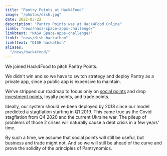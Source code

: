 ```yaml
---
title: "Pantry Points at Hack4Food"
image: "/photos/dish.jpg"
date: 2022-03-22
description: "Pantry Points was at Hack4Food Online"
linkb: "news/nasa-space-apps-challenge/"
linkbtext: "NASA Space-apps-challenge/"
linkf: "news/dish-hackathon"
linkftext: "DISH hackathon"
aliases:
  "/news/hack4food/"
---
```


We joined Hack4Food to pitch Pantry Points. 

We didn't win and so we have to switch strategy and deploy Pantry as a private app, since a public app is expensive to maintain.

We've stripped our roadmap to focus only on [social points](https://superphysics.one/articles/pantrynomics/swap-donations) and drop [investment points](https://superphysics.one/solutions/pantrynomics/investment-points), loyalty points, and trade points. 

Ideally, our system should've been deployed by 2018 since our model predicted a stagflation starting in Q1 2019. This came true as the Covid stagflation from Q4 2020 and the current Ukraine war. The pileup of problems of those 2 crises will naturally cause a debt crisis in a few years' time. 

By such a time, we assume that social points will still be useful, but business and trade might not. And so we will still be ahead of the curve and prove the solidity of the principles of Pantrynomics.  
